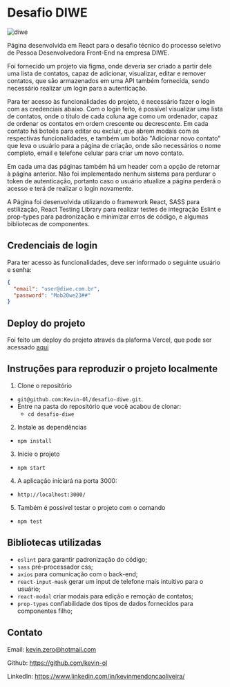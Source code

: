 # Desafio DIWE

![diwe](https://user-images.githubusercontent.com/82068881/171225698-ec0c5c28-b6ae-4498-aeeb-3de9ededce98.png)

Página desenvolvida em React para o desafio técnico do processo seletivo de Pessoa Desenvolvedora Front-End na empresa DIWE.

Foi fornecido um projeto via figma, onde deveria ser criado a partir dele  uma lista de contatos, capaz de adicionar, visualizar, editar e remover
contatos, que são armazenados em uma API também fornecida, sendo necessário realizar um login para a autenticação. 

Para ter acesso às funcionalidades do projeto, é necessário fazer o login com as credenciais abaixo. Com o login feito, é possível visualizar uma lista de contatos, onde o título de cada coluna age como um ordenador, capaz de ordenar os contatos em ordem crescente ou decrescente. Em cada contato há botoẽs para editar ou excluir, que abrem modais com as respectivas funcionalidades, e também um botão "Adicionar novo contato" que leva o usuário para a página de criação, onde são necessários o nome completo, email e telefone celular para criar um novo contato. 

Em cada uma das páginas também há um header com a  opção de retornar à página anterior. Não foi implementado nenhum sistema para perdurar o token de autenticação, portanto caso o usuário atualize a página perderá o acesso e terá de realizar o login novamente.

A Página foi desenvolvida utilizando o framework React, SASS para estilização, React Testing Library para realizar testes de integração Eslint e prop-types para padronização e minimizar erros de código, e algumas bibliotecas de componentes.

## Credenciais de login

Para ter acesso às funcionalidades, deve ser informado o seguinte usuário e senha:

```json
{
  "email": "user@diwe.com.br",
  "password": "Mob20we23##"
}
```

## Deploy do projeto

Foi feito um deploy do projeto através da plaforma Vercel, que pode ser acessado [aqui](https://desafio-diwe.vercel.app/)

## Instruções para reproduzir o projeto localmente

1. Clone o repositório
  * `git@github.com:Kevin-Ol/desafio-diwe.git`.
  * Entre na pasta do repositório que você acabou de clonar:
    * `cd desafio-diwe`

2. Instale as dependências
  * `npm install`

3. Inicie o projeto
  * `npm start`

4. A aplicação iniciará na porta 3000:
  * `http://localhost:3000/`

5. Também é possível testar o projeto com o comando
  * `npm test`

## Bibliotecas utilizadas

- `eslint` para garantir padronização do código;
- `sass` pré-processador css;
- `axios` para comunicação com o back-end;
- `react-input-mask` gerar um input de telefone mais intuitivo para o usuário;
- `react-modal` criar modais para edição e remoção de contatos;
- `prop-types` confiabilidade dos tipos de dados fornecidos para componentes filho;

## Contato

Email: kevin.zero@hotmail.com

Github: https://github.com/kevin-ol

LinkedIn: https://www.linkedin.com/in/kevinmendoncaoliveira/
